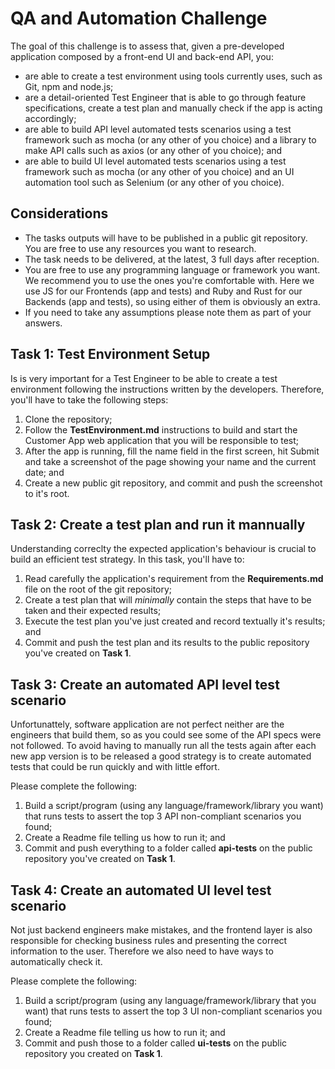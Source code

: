 # QA and Automation Challenge #

The goal of this challenge is to assess that, given a pre-developed application composed by a front-end UI and back-end API, you:
- are able to create a test environment using tools currently uses, such as Git, npm and node.js;
- are a detail-oriented Test Engineer that is able to go through feature specifications, create a test plan and manually check if the app is acting accordingly;
- are able to build API level automated tests scenarios using a test framework such as mocha (or any other of you choice) and a library to make API calls such as axios (or any other of you choice); and
- are able to build UI level automated tests scenarios using a test framework such as mocha (or any other of you choice) and an UI automation tool such as Selenium (or any other of you choice).

## Considerations ##
- The tasks outputs will have to be published in a public git repository. You are free to use any resources you want to research.
- The task needs to be delivered, at the latest, 3 full days after reception.
- You are free to use any programming language or framework you want. We recommend you to use the ones you're comfortable with. Here we use JS for our Frontends (app and tests) and Ruby and Rust for our Backends (app and tests), so using either of them is obviously an extra.
- If you need to take any assumptions please note them as part of your answers.

## Task 1: Test Environment Setup ##

Is is very important for a Test Engineer to be able to create a test environment following the instructions written by the developers. Therefore, you'll have to take the following steps:
1) Clone the repository;
2) Follow the **TestEnvironment.md** instructions to build and start the Customer App web application that you will be responsible to test;
3) After the app is running, fill the name field in the first screen, hit Submit and take a screenshot of the page showing your name and the current date; and 
4) Create a new public git repository, and commit and push the screenshot to it's root.

## Task 2: Create a test plan and run it mannually ##

Understanding correclty the expected application's behaviour is crucial to build an efficient test strategy. In this task, you'll have to:
1) Read carefully the application's requirement from the **Requirements.md** file on the root of the git repository;
2) Create a test plan that will _minimally_ contain the steps that have to be taken and their expected results;
3) Execute the test plan you've just created and record textually it's results; and
4) Commit and push the test plan and its results to the public repository you've created on **Task 1**.

## Task 3: Create an automated API level test scenario ##

Unfortunattely, software application are not perfect neither are the engineers that build them, so as you could see some of the API specs were not followed. To avoid having to manually run all the tests again after each new app version is to be released a good strategy is to create automated tests that could be run quickly and with little effort.

Please complete the following:
1) Build a script/program (using any language/framework/library you want) that runs tests to assert the top 3 API non-compliant scenarios you found;
2) Create a Readme file telling us how to run it; and
3) Commit and push everything to a folder called **api-tests** on the public repository you've created on **Task 1**.

## Task 4: Create an automated UI level test scenario ##

Not just backend engineers make mistakes, and the frontend layer is also responsible for checking business rules and presenting the correct information to the user. Therefore we also need to have ways to automatically check it.

Please complete the following:
1) Build a script/program (using any language/framework/library that you want) that runs tests to assert the top 3 UI non-compliant scenarios you found;
2) Create a Readme file telling us how to run it; and
3) Commit and push those to a folder called **ui-tests** on the public repository you created on **Task 1**.

